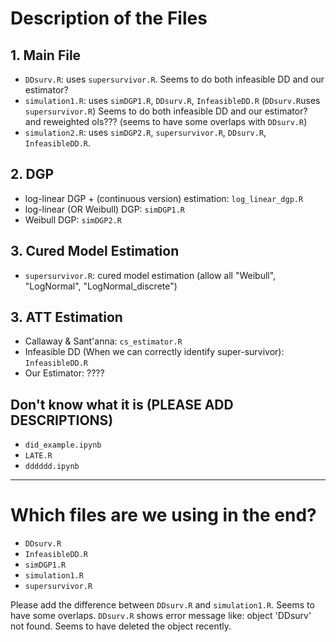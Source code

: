 

# Description of the Files 

## 1. Main File 
- ```DDsurv.R```: uses ```supersurvivor.R```. Seems to do both infeasible DD and our estimator? 
- ```simulation1.R```: uses ```simDGP1.R```, ```DDsurv.R```, ```InfeasibleDD.R``` (```DDsurv.R```uses ```supersurvivor.R```) Seems to do both infeasible DD and our estimator? and reweighted ols??? (seems to have some overlaps with ```DDsurv.R```)
- ```simulation2.R```: uses ```simDGP2.R```, ```supersurvivor.R```, ```DDsurv.R```, ```InfeasibleDD.R```. 


## 2. DGP
- log-linear DGP + (continuous version) estimation: ```log_linear_dgp.R```
- log-linear (OR Weibull) DGP: ```simDGP1.R```
- Weibull DGP: ```simDGP2.R```

## 3. Cured Model Estimation
- ```supersurvivor.R```: cured model estimation (allow all "Weibull", "LogNormal", "LogNormal_discrete")

## 3. ATT Estimation
- Callaway & Sant'anna: ```cs_estimator.R```
- Infeasible DD (When we can correctly identify super-survivor): ```InfeasibleDD.R```
- Our Estimator: ???? 

## Don't know what it is (PLEASE ADD DESCRIPTIONS)
- ```did_example.ipynb```
- ```LATE.R``` 
- ```dddddd.ipynb```


--- 

# Which files are we using in the end? 
- ```DDsurv.R```
- ```InfeasibleDD.R```
- ```simDGP1.R```
- ```simulation1.R```
- ```supersurvivor.R```

Please add the difference between ```DDsurv.R``` and ```simulation1.R```. Seems to have some overlaps. 
```DDsurv.R``` shows error message like: object 'DDsurv' not found. Seems to have deleted the object recently. 
